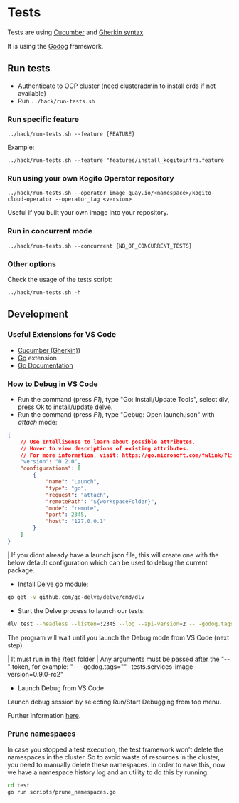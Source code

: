 # Tests

Tests are using [Cucumber](https://cucumber.io/) and [Gherkin syntax](https://cucumber.io/docs/gherkin).

It is using the [Godog](https://github.com/cucumber/godog) framework.

## Run tests

* Authenticate to OCP cluster (need clusteradmin to install crds if not available)
* Run `../hack/run-tests.sh`

### Run specific feature

`../hack/run-tests.sh --feature {FEATURE}`

Example:

`../hack/run-tests.sh --feature "features/install_kogitoinfra.feature`

### Run using your own Kogito Operator repository

`../hack/run-tests.sh --operator_image quay.io/<namespace>/kogito-cloud-operator --operator_tag <version>`

Useful if you built your own image into your repository.

### Run in concurrent mode

`../hack/run-tests.sh --concurrent {NB_OF_CONCURRENT_TESTS}`

### Other options

Check the usage of the tests script:

`../hack/run-tests.sh -h`

## Development

### Useful Extensions for VS Code

- [Cucumber (Gherkin)](https://marketplace.visualstudio.com/items?itemName=alexkrechik.cucumberautocomplete))
- [Go](https://github.com/microsoft/vscode-go) extension
- [Go Documentation](https://github.com/msyrus/vscode-go-doc)

### How to Debug in VS Code

- Run the command (press *F1*), type "Go: Install/Update Tools", select dlv, press Ok to install/update delve.
- Run the command (press *F1*), type "Debug: Open launch.json" with *attach* mode:

```json
{
    // Use IntelliSense to learn about possible attributes.
    // Hover to view descriptions of existing attributes.
    // For more information, visit: https://go.microsoft.com/fwlink/?linkid=830387
    "version": "0.2.0",
    "configurations": [
        {
            "name": "Launch",
            "type": "go",
            "request": "attach",
            "remotePath": "${workspaceFolder}",
            "mode": "remote",
            "port": 2345,
            "host": "127.0.0.1"
        }
    ]
}
```

| If you didnt already have a launch.json file, this will create one with the below default configuration which can be used to debug the current package.

- Install Delve go module:

```sh
go get -v github.com/go-delve/delve/cmd/dlv
```

- Start the Delve process to launch our tests:

```sh
dlv test --headless --listen=:2345 --log --api-version=2 -- -godog.tags="" features/my_feature.feature
```

The program will wait until you launch the Debug mode from VS Code (next step).

| It must run in the /test folder
| Any arguments must be passed after the "--" token, for example: "-- -godog.tags="" -tests.services-image-version=0.9.0-rc2"

- Launch Debug from VS Code

Launch debug session by selecting Run/Start Debugging from top menu.

Further information [here](https://github.com/Microsoft/vscode-go/wiki/Debugging-Go-code-using-VS-Code).

### Prune namespaces

In case you stopped a test execution, the test framework won't delete the namespaces in the cluster. So to avoid waste of resources in the cluster, you need to manually delete these namespaces. In order to ease this, now we have a namespace history log and an utility to do this by running:

```sh
cd test
go run scripts/prune_namespaces.go
``` 